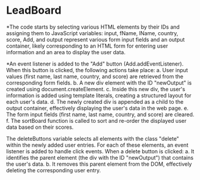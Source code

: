 # LeadBoard

*The code starts by selecting various HTML elements by their IDs and assigning them to JavaScript variables:
input, fName, lName, country, score, Add, and output represent various form input fields and an output container,
likely corresponding to an HTML form for entering user information and an area to display the user data.

*An event listener is added to the "Add" button (Add.addEventListener). When this button is clicked, the following actions take place:
a. User input values (first name, last name, country, and score) are retrieved from the corresponding form fields.
b. A new div element with the ID "newOutput" is created using document.createElement.
c. Inside this new div, the user's information is added using template literals, creating a structured layout for each user's data.
d. The newly created div is appended as a child to the output container, effectively displaying the user's data in the web page.
e. The form input fields (first name, last name, country, and score) are cleared.
f. The sortBoard function is called to sort and re-order the displayed user data based on their scores.

The deleteButtons variable selects all elements with the class "delete" within the newly added user entries.
For each of these elements, an event listener is added to handle click events. When a delete button is clicked:
a. It identifies the parent element (the div with the ID "newOutput") that contains the user's data.
b. It removes this parent element from the DOM, effectively deleting the corresponding user entry.
